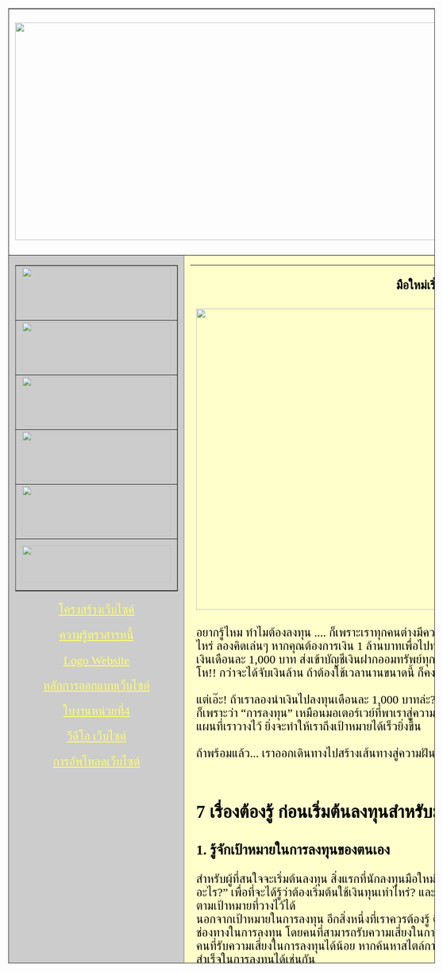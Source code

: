 <!DOCTYPE html PUBLIC "-//W3C//DTD XHTML 1.0 Transitional//EN" "http://www.w3.org/TR/xhtml1/DTD/xhtml1-transitional.dtd">
<html xmlns="http://www.w3.org/1999/xhtml">
<head>
<meta http-equiv="Content-Type" content="text/html; charset=utf-8" />
<title>Untitled Document</title>
<script type="text/javascript">
function MM_swapImgRestore() { //v3.0
  var i,x,a=document.MM_sr; for(i=0;a&&i<a.length&&(x=a[i])&&x.oSrc;i++) x.src=x.oSrc;
}
function MM_preloadImages() { //v3.0
  var d=document; if(d.images){ if(!d.MM_p) d.MM_p=new Array();
    var i,j=d.MM_p.length,a=MM_preloadImages.arguments; for(i=0; i<a.length; i++)
    if (a[i].indexOf("#")!=0){ d.MM_p[j]=new Image; d.MM_p[j++].src=a[i];}}
}

function MM_findObj(n, d) { //v4.01
  var p,i,x;  if(!d) d=document; if((p=n.indexOf("?"))>0&&parent.frames.length) {
    d=parent.frames[n.substring(p+1)].document; n=n.substring(0,p);}
  if(!(x=d[n])&&d.all) x=d.all[n]; for (i=0;!x&&i<d.forms.length;i++) x=d.forms[i][n];
  for(i=0;!x&&d.layers&&i<d.layers.length;i++) x=MM_findObj(n,d.layers[i].document);
  if(!x && d.getElementById) x=d.getElementById(n); return x;
}

function MM_swapImage() { //v3.0
  var i,j=0,x,a=MM_swapImage.arguments; document.MM_sr=new Array; for(i=0;i<(a.length-2);i+=3)
   if ((x=MM_findObj(a[i]))!=null){document.MM_sr[j++]=x; if(!x.oSrc) x.oSrc=x.src; x.src=a[i+2];}
}
</script>
<style type="text/css">
body,td,th {
	font-family: CocoaBold;
	font-size: 24px;
	color: #000;
}
body {
	background-image: url(Multimedia/lines-4496_256.gif);
}
a {
	font-family: CocoaBold;
	font-size: 24px;
	color: #FF6;
}
a:visited {
	color: #3F0;
}
a:hover {
	color: #FC0;
}
a:active {
	color: #C03;
}
</style>
</head>

<body onload="MM_preloadImages('Multimedia/ดีไซน์ที่ยังไม่ได้ตั้งชื่อ-Photoroom.png','Multimedia/ดีไซน์ที่ยังไม่ได้ตั้งชื่อ (1)-Photoroom.png','Multimedia/ดีไซน์ที่ยังไม่ได้ตั้งชื่อ (2)-Photoroom.png','Multimedia/ดีไซน์ที่ยังไม่ได้ตั้งชื่อ (3)-Photoroom.png','Multimedia/ดีไซน์ที่ยังไม่ได้ตั้งชื่อ (4)-Photoroom.png','Multimedia/Remove-bg.ai_1721094007757.png')">
<table width="1286" height="1923" border="1" align="center">
  <tr>
    <td height="437" colspan="2"><p><img src="Multimedia/แบรนดิ้ง.jpg" width="1283" height="438" /></p></td>
  </tr>
  <tr>
    <td width="310" align="center" valign="top" bgcolor="#CCCCCC"><table width="200" border="1">
      <tr>
        <td><a href="Index.html" onmouseout="MM_swapImgRestore()" onmouseover="MM_swapImage('Image2','','Multimedia/ดีไซน์ที่ยังไม่ได้ตั้งชื่อ-Photoroom.png',1)"><img src="Multimedia/ข้อความในย่อหน้าของคุณ-Photoroom.png" width="300" height="100" id="Image2" /></a></td>
      </tr>
      <tr>
        <td><a href="Page2.html" onmouseout="MM_swapImgRestore()" onmouseover="MM_swapImage('Image3','','Multimedia/ดีไซน์ที่ยังไม่ได้ตั้งชื่อ (1)-Photoroom.png',1)"><img src="Multimedia/Remove-bg.ai_1721094017871.png" width="300" height="100" id="Image3" /></a></td>
      </tr>
      <tr>
        <td><a href="Page3.html" onmouseout="MM_swapImgRestore()" onmouseover="MM_swapImage('Image4','','Multimedia/ดีไซน์ที่ยังไม่ได้ตั้งชื่อ (2)-Photoroom.png',1)"><img src="Multimedia/พันธบัตร หุ้นกู้-Photoroom.png" width="300" height="100" id="Image4" /></a></td>
      </tr>
      <tr>
        <td><a href="Page4.html" onmouseout="MM_swapImgRestore()" onmouseover="MM_swapImage('Image5','','Multimedia/ดีไซน์ที่ยังไม่ได้ตั้งชื่อ (3)-Photoroom.png',1)"><img src="Multimedia/เพิ่มหัวเรื่อง-Photoroom.png" width="300" height="100" id="Image5" /></a></td>
      </tr>
      <tr>
        <td><a href="Page5.html" onmouseout="MM_swapImgRestore()" onmouseover="MM_swapImage('Image6','','Multimedia/ดีไซน์ที่ยังไม่ได้ตั้งชื่อ (4)-Photoroom.png',1)"><img src="Multimedia/กองทุน-Photoroom.png" width="300" height="100" id="Image6" /></a></td>
      </tr>
      <tr>
        <td height="104"><a href="Page6.html" onmouseout="MM_swapImgRestore()" onmouseover="MM_swapImage('Image7','','Multimedia/Remove-bg.ai_1721094007757.png',1)"><img src="Multimedia/Remove-bg.ai_1721093992410.png" name="Image7" width="300" height="75" id="Image7" /></a></td>
      </tr>
    </table>
    <p><a href="Multimedia/Work Breakdown Structure Template.jpg" title="กดเลย" target="new">โครงสร้างเว็บไซค์</a></p>
    <p><a href="https://www.setinvestnow.com/th/bond" title="กดเลย" target="new">ความรู้ตราสารหนี้</a></p>
    <p><a href="Multimedia/Money Care.jpg" title="กดเลย" target="new">Logo Website</a></p>
    <p><a href="Multimedia/หลักการออกแบบเว็บไซต์_20240611_213010_0000.png" title="กดเลย" target="new">หลักการออกแบบเว็บไซต์</a></p>
    <p><a href="Multimedia/Cute Cat Illustration Stationery A4 Document_20240806_182423_0000.jpg" title="กดเลย" target="new">ใบงานหน่วยที่4</a></p>
    <p><a href="Multimedia/lv_0_20240813093251.mp4" title="กดเลย" target="new">วีดีโอ เว็บไซต์</a></p>
    <p><a href="Multimedia/สีเหลือง สีสัน น่ารัก สนุกสนาน ขอบกระดาษ เอกสารขนาด A4_20240827_175054_0000.jpg" title="กดเลย" target="new">การอัพโหลดเว็บไซต์</a></p></td>
    <td width="960" align="center" valign="top" bgcolor="#FFFFCC"><table width="932" border="0">
      <tr>
        <td width="926"><p align="center"><strong>มือใหม่เริ่มลงทุน</strong><strong> </strong></p></td>
      </tr>
      <tr>
        <td><img src="Multimedia/เงิน.png" width="949" height="606" /></td>
      </tr>
      <tr>
        <td align="left"><p>อยากรู้ไหม  ทำไมต้องลงทุน .... ก็เพราะเราทุกคนต่างมีความฝัน แต่กว่าความฝันจะเป็นจริง  คุณต้องใช้เวลาเท่าไหร่ ลองคิดเล่นๆ หากคุณต้องการเงิน 1 ล้านบาทเพื่อไปทำตามความฝัน  เราต้องเก็บเงินเดือนละเท่าไหร่ ถ้าเก็บเงินเดือนละ 1,000 บาท  ส่งเข้าบัญชีเงินฝากออมทรัพย์ทุกๆ เดือน น่าจะใช้เวลาสูงถึง 83 ปี ถึงจะมีเงิน 1 ล้านบาท โห!! กว่าจะได้จับเงินล้าน  ถ้าต้องใช้เวลานานขนาดนี้ ก็คงไปไม่ถึงฝั่งฝันแน่<br />
          <br />
          แต่เอ๊ะ! ถ้าเราลองนำเงินไปลงทุนเดือนละ 1,000 บาทล่ะ? เราจะใช้เวลาในการเก็บเงินน้อยลงหลายเท่าตัวเลยนะ  ก็เพราะว่า &ldquo;การลงทุน&rdquo; เหมือนมอเตอร์เวย์ที่พาเราสู่ความมั่งคั่ง  ยิ่งถ้าเราออกตัวดี ตั้งต้นได้เร็ว และเดินตามแผนที่เราวางไว้  ยิ่งจะทำให้เราถึงเป้าหมายได้เร็วยิ่งขึ้น<br />
  <br />
          ถ้าพร้อมแล้ว...  เราออกเดินทางไปสร้างเส้นทางสู่ความฝันด้วย &ldquo;การลงทุน&rdquo; พร้อมๆ กันเลย </p></td>
      </tr>
      <tr>
        <td align="left"><h2><strong>7 </strong><strong>เรื่องต้องรู้ ก่อนเริ่มต้นลงทุนสำหรับมือใหม่</strong></h2>
          <h3><strong>1. </strong><strong>รู้จักเป้าหมายในการลงทุนของตนเอง</strong><strong> </strong></h3>
          <p>สำหรับผู้ที่สนใจจะเริ่มต้นลงทุน  สิ่งแรกที่นักลงทุนมือใหม่ควรต้องรู้ คือต้องรู้ว่าตนเองนั้น  &ldquo;มีเป้าหมายการลงทุนอะไร?&rdquo; เพื่อที่จะได้รู้ว่าต้องเริ่มต้นใช้เงินทุนเท่าไหร่?  และต้องลงทุนในทางเลือกการลงทุนแบบใด? เพื่อจะบรรลุตามเป้าหมายที่วางไว้ได้<br />
            นอกจากเป้าหมายในการลงทุน  อีกสิ่งหนึ่งที่เราควรต้องรู้ คือสไตล์ของการลงทุน  ที่จะสอดคล้องไปกับการเลือกช่องทางในการลงทุน  โดยคนที่สามารถรับความเสี่ยงในการลงทุนได้มาก  ย่อมมีทางเลือกการลงทุนที่แตกต่างจากคนที่รับความเสี่ยงในการลงทุนได้น้อย  หากค้นหาสไตล์การลงทุนที่เข้ากับตนเองได้  ก็ช่วยเพิ่มโอกาสประสบความสำเร็จในการลงทุนได้เช่นกัน </p>
          <h3><strong>2. </strong><strong>มีพื้นฐานความรู้เกี่ยวกับการลงทุน</strong></h3>
          <p>การจะเพิ่มโอกาสประสบความสำเร็จจากการลงทุนได้นั้น  ผู้ที่สนใจเริ่มต้นลงทุนต้องมีความเข้าใจเกี่ยวกับการลงทุนเสียก่อน  ด้วยการศึกษาหาความรู้เกี่ยวกับการลงทุนเพิ่มเติม ซึ่งมีช่องทางที่ช่วยเสริมความรู้ที่หลากหลาย  ไม่ว่าจะเป็นหนังสือ งานสัมมนา สื่อออนไลน์ <br />
            แต่การศึกษาพื้นฐานเกี่ยวกับการลงทุนนั้น  จำเป็นต้องเลือกแหล่งข้อมูลที่น่าเชื่อถือ หรือต้องมาจากผู้เชี่ยวชาญอย่างแท้จริง  ไม่ควรเริ่มต้นด้วยการฟังข้อมูลจากคนใกล้ตัว หรือคนที่เป็นมือใหม่ด้านการลงทุนเหมือนกัน  เพราะมีความเสี่ยงที่จะวิเคราะห์ข้อมูลผิดพลาดหรือสื่อสารไม่ครบถ้วนได้ </p>
          <h3><strong>&nbsp;3. </strong><strong>รู้จักทางเลือกในการลงทุน</strong></h3>
          <p>เชื่อว่าสำหรับนักลงทุนมือใหม่  ย่อมมีคำถามในใจว่า ควรเริ่มต้นลงทุนอะไรดี? ซึ่งรูปแบบการลงทุนแต่ละประเภท  ต่างให้ผลตอบแทนที่แตกต่าง และมีทั้งความเสี่ยงมากและความเสี่ยงน้อย  โดยทางเลือกลงทุนหลักที่เหมาะแก่ผู้เริ่มต้นลงทุนมีด้วยกัน 5 ประเภท ดังนี้<br />
            ●&nbsp;&nbsp;&nbsp;&nbsp;&nbsp;&nbsp;<strong>หุ้น</strong><strong>&nbsp;</strong><br />
            ●&nbsp;&nbsp;&nbsp;&nbsp;&nbsp;&nbsp;<strong>กองทุนรวม</strong>&nbsp;<br />
            ●&nbsp;&nbsp;&nbsp;&nbsp;&nbsp;&nbsp;<strong>ตราสารหนี้</strong>&nbsp;<br />
            ●&nbsp;&nbsp;&nbsp;&nbsp;&nbsp;&nbsp;<strong>พันธบัตร/หุ้นกู้</strong><strong>&nbsp;</strong><br />
            ●&nbsp;&nbsp;&nbsp;&nbsp;&nbsp;&nbsp;<strong>คริปโต</strong><strong>&nbsp;</strong></p>
          <h3><strong>4. </strong><strong>รู้กลยุทธ์ในการลงทุนที่เหมาะกับตนเอง</strong></h3>
          <p>&nbsp;&nbsp;&nbsp;&nbsp;&nbsp;&nbsp;&nbsp;&nbsp;&nbsp;&nbsp;&nbsp;  เพราะเป้าหมายในการลงทุนของแต่ละคนแตกต่างกัน บางคนต้องการลงทุนให้ได้ผลตอบแทนเร็ว  บางคนอยากลงทุนเพื่อเก็บออม สร้างความงอกเงยให้เงินของตนเอง&nbsp; ซึ่งจำเป็นต้องเลือกช่องทางในการลงทุน และยอมรับความเสี่ยงที่แตกต่างกัน  รวมทั้งยังต้องวางแผนการลงทุนแตกต่างกันออกไปด้วย  ซึ่งกลยุทธ์ในการลงทุนสามารถแบ่งได้เป็น 3 รูปแบบหลัก<br />
            ●&nbsp;&nbsp;&nbsp;&nbsp;&nbsp; ลงทุนแบบความเสี่ยงน้อย  ระยะยาวกลยุทธ์ในการลงทุนรูปแบบนี้  เหมาะสำหรับคนที่วางเป้าหมายในการลงทุนระยะยาวต้องการลงทุนในสิ่งที่มีความเสี่ยงน้อย เช่น หุ้นในบริษัทใหญ่ที่มีความมั่นคง   ตราสารหนี้ <br />
            ●&nbsp;&nbsp;&nbsp;&nbsp;&nbsp; ลงทุนแบบความเสี่ยงปานกลาง  ปรับแผนทุก 3-6 เดือน<br />
            สำหรับคนที่ต้องการลงทุนแบบมีความเสี่ยงปานกลาง  เหมาะกับการซื้อหุ้นรายตัว โดยต้องซื้อหุ้นกระจายหลายตัว  และแบ่งเงินบางส่วนไปลงทุนในตราสารหนี้ เพื่อลดความเสี่ยง <br />
            หากหุ้นราคาลงให้ขายและสลับไปลงทุนในตราสารหนี้  แต่ถ้าหุ้นราคาขึ้น ให้ขายตราสารหนี้ และสลับมาลงทุนในหุ้นแทน  โดยต้องติดตามวิเคราะห์หุ้น และผลตอบแทนในตราสารหนี้อย่างสม่ำเสมอ  ทั้งยังต้องปรับแผนการลงทุนใหม่ทุก 3-6 เดือน  เพื่อให้เหมาะสมตรงตามผลตอบแทนที่ต้องการที่สุด<br />
            ●&nbsp;&nbsp;&nbsp;&nbsp;&nbsp; ลงทุนแบบความเสี่ยงสูง  ปรับตัวตามสถานการณ์<br />
            กลยุทธ์การลงทุนนี้  ไม่ค่อยเหมาะสมกับนักลงทุนมือใหม่นัก แต่เหมาะกับผู้ที่กล้าเสี่ยง และต้องการผลตอบแทนสูงในเวลาอันรวดเร็ว  อีกทั้งยอมรับความเสี่ยงที่สูงได้ โดยจะเป็นการซื้อหุ้นแบบรายตัวทั้งหมด  ไม่แบ่งเงินไปลงทุนในช่องทางอื่น ๆ ซึ่งผู้ที่เลือกกลยุทธ์การลงทุนนี้  ต้องติดตามสถานการณ์ของหุ้นแต่ละตัวอย่างใกล้ชิด และตัดสินใจซื้อ-ขายได้อย่างรวดเร็วอีกด้วย </p>
          <h3><strong>5. </strong><strong>รู้จักวิเคราะห์ปัจจัยพื้นฐาน</strong></h3>
          <p>ในการลงทุน  ไม่ว่าจะเป็นทางเลือกการลงทุนใดก็ตาม  ผู้ลงทุนต้องเข้าใจเกี่ยวกับปัจจัยพื้นฐานที่จะส่งผลกระทบต่อการขึ้นลงของราคา  ทั้งยังต้องรู้จักการวิเคราะห์ปัจจัยพื้นฐานเหล่านั้น  เพื่อที่จะกำหนดกรอบการลงทุนได้อย่างเหมาะสม <br />
            ปัจจัยพื้นฐานที่สามารถนำมาวิเคราะห์ได้ง่าย  ๆ สำหรับมือใหม่ที่เพิ่งเริ่มต้นลงทุน คือ ภาพรวมเศรษฐกิจในปัจจุบัน  และคาดการณ์แนวโน้มในอนาคต  เพื่อใช้ประกอบในการตัดสินใจเลือกสินทรัพย์ที่จะลงทุนนั่นเอง </p>
          <h3><strong>6. </strong><strong>รู้จักการสร้างพอร์ตลงทุนที่เหมาะกับตนเอง</strong></h3>
          <p>เมื่อผู้ลงทุนรู้เป้าหมายในการลงทุนแล้ว  และรู้จักวิเคราะห์ปัจจัยพื้นฐานต่าง ๆ  ที่จะสามารถนำมาประกอบการตัดสินใจเลือกสินทรัพย์และช่องทางในการลงทุนแล้ว  ต้องรู้จักสร้างพอร์ตลงทุนที่เหมาะกับตนเอง <br />
            ในการสร้างพอร์ตลงทุน  ต้องกระจายความเสี่ยงของพอร์ตให้อยู่ในเกณฑ์ที่ตนเองยอมรับได้  และเหมาะกับเป้าหมายในการลงทุนของตนเอง  เพื่อให้การลงทุนสามารถบรรลุตามเป้าหมายที่วางไว้ได้ </p>
          <h3><strong>7. </strong><strong>รู้จักติดตามและทบทวนแผนการลงทุนเสมอ</strong></h3>
          <p>หลังจากที่สร้างพอร์ตที่เหมาะกับตนเอง  และเริ่มต้นลงทุนไปแล้ว ผู้ลงทุนต้องหมั่นทบทวนแผนการลงทุนอยู่เสมอ โดยดูว่าผลตอบแทนเป็นไปตามเป้าหมายที่วางไว้หรือยัง  และทำการปรับพอร์ตการลงทุนให้เหมาะสมมากยิ่งขึ้นต่อไป </p></td>
      </tr>
    </table>
      <p align="center">&nbsp;</p>
    <p>&nbsp;</p>
    <p>&nbsp;</p>
    <p>&nbsp;</p>
    <p>&nbsp;</p>
    <p>&nbsp;</p>
    <p>&nbsp;</p>
    <p>&nbsp;</p>
    <p>&nbsp;</p>
    <p>&nbsp;</p>
    <p>&nbsp;</p>
    <p>&nbsp;</p>
    <p>&nbsp;</p>
    <p>&nbsp;</p>
    <p>&nbsp;</p>
    <p>&nbsp;</p>
    <p>&nbsp;</p>
    <p>&nbsp;</p>
    <p>&nbsp;</p>
    <p>&nbsp;</p>
    <p>&nbsp;</p>
    <p>&nbsp;</p>
    <p>&nbsp;</p>
    <p>&nbsp;</p></td>
  </tr>
  <tr>
    <td height="81" colspan="2" bgcolor="#cccccc">&nbsp;</td>
  </tr>
</table>
</body>
</html>
